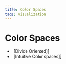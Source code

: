 ```yaml
---
title: Color Spaces
tags: visualization
---
```


# Color Spaces
- [[Divide Oriented]]
- [[Intuitive Color spaces]]






















































































